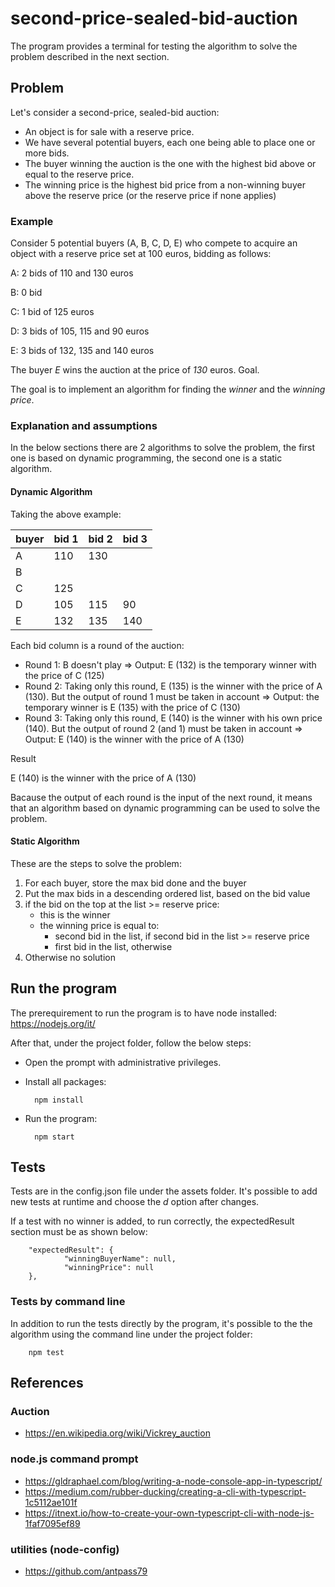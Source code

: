 # second-price-sealed-bid-auction

The program provides a terminal for testing the algorithm to solve the problem described in the next section.

## Problem

Let's consider a second-price, sealed-bid auction:

- An object is for sale with a reserve price.
- We have several potential buyers, each one being able to place one or more bids.
- The buyer winning the auction is the one with the highest bid above or equal to the reserve price.
- The winning price is the highest bid price from a non-winning buyer above the reserve price (or the reserve price if none applies)

### Example

Consider 5 potential buyers (A, B, C, D, E) who compete to acquire an object with a reserve price set at 100 euros, bidding as follows:

A: 2 bids of 110 and 130 euros

B: 0 bid

C: 1 bid of 125 euros

D: 3 bids of 105, 115 and 90 euros

E: 3 bids of 132, 135 and 140 euros

The buyer *E* wins the auction at the price of *130* euros.
Goal.

The goal is to implement an algorithm for finding the *winner* and the *winning price*.

### Explanation and assumptions

In the below sections there are 2 algorithms to solve the problem, the first one is based on dynamic programming, the second one is a static algorithm.

#### Dynamic Algorithm

Taking the above example:

| buyer | bid 1 | bid 2 | bid 3 |
|-------|-------|-------|-------|
|   A   |  110  |  130  |       |
|   B   |       |       |       |
|   C   |  125  |       |       |
|   D   |  105  |  115  |   90  |
|   E   |  132  |  135  |  140  |

Each bid column is a round of the auction:

- Round 1: B doesn't play => Output: E (132) is the temporary winner with the price of C (125)
- Round 2: Taking only this round, E (135) is the winner with the price of A (130). But the output of round 1 must be taken in account => Output: the temporary winner is E (135) with the price of C (130)
- Round 3: Taking only this round, E (140) is the winner with his own price (140). But the output of round 2 (and 1) must be taken in account => Output: E (140) is the winner with the price of A (130)

Result

E (140) is the winner with the price of A (130)

Bacause the output of each round is the input of the next round, it means that an algorithm based on dynamic programming can be used to solve the problem.

#### Static Algorithm

These are the steps to solve the problem:

1) For each buyer, store the max bid done and the buyer
2) Put the max bids in a descending ordered list, based on the bid value
3) if the bid on the top at the list >= reserve price:
    - this is the winner
    - the winning price is equal to:
        - second bid in the list, if second bid in the list >= reserve price
        - first bid in the list, otherwise
4) Otherwise no solution

## Run the program

The prerequirement to run the program is to have node installed: <https://nodejs.org/it/>

After that, under the project folder, follow the below steps:

- Open the prompt with administrative privileges.
- Install all packages:

        npm install

- Run the program:

        npm start

## Tests

Tests are in the config.json file under the assets folder. It's possible to add new tests at runtime and choose the *d* option after changes.

If a test with no winner is added, to run correctly, the expectedResult section must be as shown below:

        "expectedResult": {
                "winningBuyerName": null,
                "winningPrice": null
        },

### Tests by command line

In addition to run the tests directly by the program, it's possible to the the algorithm using the command line under the project folder:

        npm test

## References

### Auction

- <https://en.wikipedia.org/wiki/Vickrey_auction>

### node.js command prompt

- <https://gldraphael.com/blog/writing-a-node-console-app-in-typescript/>
- <https://medium.com/rubber-ducking/creating-a-cli-with-typescript-1c5112ae101f>
- <https://itnext.io/how-to-create-your-own-typescript-cli-with-node-js-1faf7095ef89>

### utilities (node-config)

- <https://github.com/antpass79>
